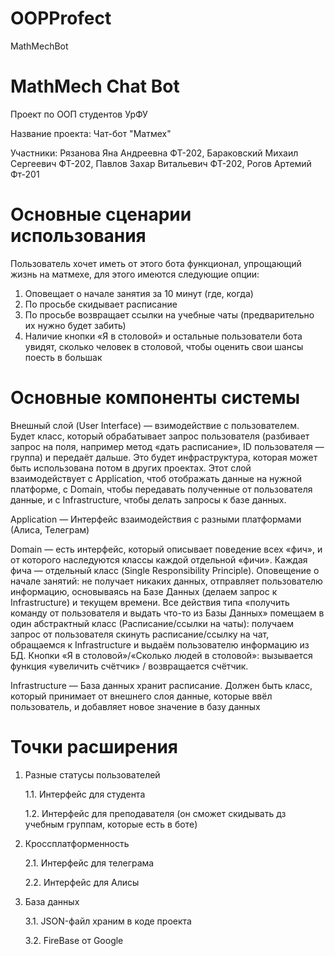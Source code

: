 # OOPProfect
MathMechBot
# MathMech Chat Bot
Проект по ООП студентов УрФУ

Название проекта: Чат-бот "Матмех"

Участники: Рязанова Яна Андреевна ФТ-202, Бараковский Михаил Сергеевич ФТ-202, Павлов Захар Витальевич ФТ-202, Рогов Артемий Фт-201

# Основные сценарии использования 
Пользователь хочет иметь от этого бота функционал, упрощающий жизнь на матмехе, для этого имеются следующие опции:
1. Оповещает о начале занятия за 10 минут (где, когда)
2. По просьбе скидывает расписание
3. По просьбе возвращает ссылки на учебные чаты (предварительно их нужно будет забить)
4. Наличие кнопки «Я в столовой» и остальные пользователи бота увидят, сколько человек в столовой, чтобы оценить свои шансы поесть в большак

# Основные компоненты системы
Внешный слой (User Interface) — взимодействие с пользователем. Будет класс, который обрабатывает запрос пользователя (разбивает запрос на поля, например метод «дать расписание», ID пользователя — группа) и передаёт дальше. Это будет инфраструктура, которая может быть использована потом в других проектах. Этот слой взаимодействует с Application, чтоб отображать данные на нужной платформе, с Domain, чтобы передавать полученные от пользователя данные, и с Infrastructure, чтобы делать запросы к базе данных.

Application — Интерфейс взаимодействия с разными платформами (Алиса, Телеграм)

Domain — есть интерфейс, который описывает поведение всех «фич», и от которого наследуются классы каждой отдельной «фичи». Каждая фича — отдельный класс (Single Responsibility Principle). Оповещение о начале занятий: не получает никаких данных, отправляет пользователю информацию, основываясь на Базе Данных (делаем запрос к Infrastructure) и текущем времени. Все действия типа «получить команду от пользователя и выдать что-то из Базы Данных» помещаем в один абстрактный класс (Расписание/ссылки на чаты): получаем запрос от пользователя скинуть расписание/ссылку на чат, обращаемся к Infrastructure и выдаём пользователю информацию из БД. Кнопки «Я в столовой»/«Сколько людей в столовой»: вызывается функция «увеличить счётчик» / возвращается счётчик.

Infrastructure — База данных хранит расписание. Должен быть класс, который принимает от внешнего слоя данные, которые ввёл пользователь, и добавляет новое значение в базу данных

# Точки расширения
1. Разные статусы пользователей

  	1.1. Интерфейс для студента
  
  	1.2. Интерфейс для преподавателя (он сможет скидывать дз учебным группам, которые есть в ботe)
  
2. Кроссплатформенность 

  	2.1. Интерфейс для телеграма
  
  	2.2. Интерфейс для Алисы
  
3. База данных

  	3.1. JSON-файл храним в коде проекта
  
  	3.2. FireBase от Google
